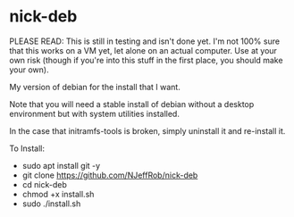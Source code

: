 # nick-deb
PLEASE READ: This is still in testing and isn't done yet. I'm not 100% sure that this works on a VM yet, let alone on an actual computer. Use at your own risk (though if you're into this stuff in the first place, you should make your own).

My version of debian for the install that I want.

Note that you will need a stable install of debian without a desktop environment but with system utilities installed.

In the case that initramfs-tools is broken, simply uninstall it and re-install it.

To Install:
* sudo apt install git -y
* git clone https://github.com/NJeffRob/nick-deb
* cd nick-deb
* chmod +x install.sh
* sudo ./install.sh
